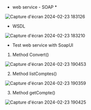 * web service - SOAP *

![Capture d'écran 2024-02-23 183126](https://github.com/maatoub/Web-service/assets/101108969/6640d465-c78f-47a1-97ed-0e9497a8b3ce)

* WSDL
   
![Capture d'écran 2024-02-23 183210](https://github.com/maatoub/Web-service/assets/101108969/e1a98fce-994a-454c-b0af-58cf60d80f1b)

* Test web service with SoapUI
  
1. Method Convert()

![Capture d'écran 2024-02-23 190453](https://github.com/maatoub/Web-service/assets/101108969/9f991a84-04f6-4584-ab88-14ef841a1527)

2. Method listComptes() 

![Capture d'écran 2024-02-23 190359](https://github.com/maatoub/Web-service/assets/101108969/f07cea86-7ff2-4411-9a84-07173f5fed06)

3. Method getCompte() 

![Capture d'écran 2024-02-23 190425](https://github.com/maatoub/Web-service/assets/101108969/51e9104f-9a18-4835-9e27-f05de0e5034b)
